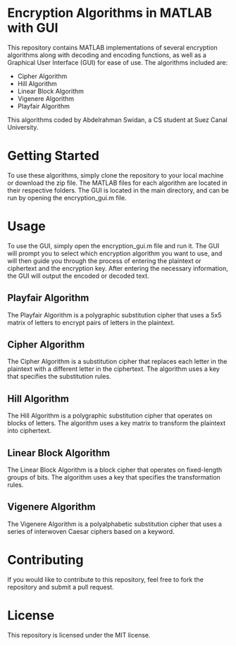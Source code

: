 <h1>Encryption Algorithms in MATLAB with GUI</h1>
<p>This repository contains MATLAB implementations of several encryption algorithms along with decoding and encoding functions, as well as a Graphical User Interface (GUI) for ease of use. The algorithms included are:</p>

<ul>
 <li>   Cipher Algorithm </li>
 <li>   Hill Algorithm</li>
 <li>   Linear Block Algorithm</li>
 <li>   Vigenere Algorithm</li>
<li>Playfair Algorithm</li>
</ul>

<p>This algorithms coded by Abdelrahman Swidan, a CS student at Suez Canal University.</p>


<h1>Getting Started</h1>
<p>To use these algorithms, simply clone the repository to your local machine or download the zip file. The MATLAB files for each algorithm are located in their respective folders. The GUI is located in the main directory, and can be run by opening the encryption_gui.m file.</p>

<h1>Usage</h1>
<p>To use the GUI, simply open the encryption_gui.m file and run it. The GUI will prompt you to select which encryption algorithm you want to use, and will then guide you through the process of entering the plaintext or ciphertext and the encryption key. After entering the necessary information, the GUI will output the encoded or decoded text.</p>


<h2>Playfair Algorithm</h2>
<p>The Playfair Algorithm is a polygraphic substitution cipher that uses a 5x5 matrix of letters to encrypt pairs of letters in the plaintext.</p>
<h2>Cipher Algorithm</h2>
<p>The Cipher Algorithm is a substitution cipher that replaces each letter in the plaintext with a different letter in the ciphertext. The algorithm uses a key that specifies the substitution rules.</p>
<h2>Hill Algorithm</h2>
<p>The Hill Algorithm is a polygraphic substitution cipher that operates on blocks of letters. The algorithm uses a key matrix to transform the plaintext into ciphertext.</p>
<h2>Linear Block Algorithm</h2>
<p>The Linear Block Algorithm is a block cipher that operates on fixed-length groups of bits. The algorithm uses a key that specifies the transformation rules.</p>
<h2>Vigenere Algorithm</h2>
<p>The Vigenere Algorithm is a polyalphabetic substitution cipher that uses a series of interwoven Caesar ciphers based on a keyword.</p>
<h1>Contributing</h1>
<p>If you would like to contribute to this repository, feel free to fork the repository and submit a pull request.</p>
<h1>License</h1>
<p>This repository is licensed under the MIT license.</p>






